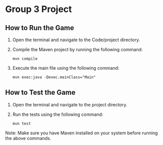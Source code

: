 # Group 3 Project

## How to Run the Game

1. Open the terminal and navigate to the Code/project directory.

2. Compile the Maven project by running the following command:
    ```
    mvn compile
    ```

3. Execute the main file using the following command:
    ```
    mvn exec:java -Dexec.mainClass="Main"
    ```

## How to Test the Game

1. Open the terminal and navigate to the project directory.

2. Run the tests using the following command:
    ```
    mvn test
    ```

Note: Make sure you have Maven installed on your system before running the above commands.

